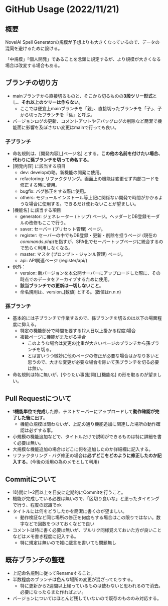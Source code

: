 # GitHub Usage (2022/11/21)

## 概要

NovelAI Spell Generatorの規模が予想よりも大きくなっているので、データの混同を避けるために設ける。

「中規模」「個人開発」であることを念頭に規定するが、より規模が大きくなる場合は改変する場合もある。

## ブランチの切り方

- mainブランチから直接切るものと、そこから切るものの**3段ツリー形式**とし、**それ以上のツリーは作らない**。
    - ここでは便宜上mainブランチを「親」、直接切ったブランチを「子」、子から切ったブランチを「孫」と呼ぶ。
- バージョンログの更新、コメントアウトやデバッグログの削除など簡潔で機能面に影響を及ぼさない変更はmainで行っても良い。

### 子ブランチ

- 命名規則は、[開発内容]_[ページ名] とする。**この他の名前を付けたい場合、代わりに孫ブランチを切って命名する**。
- [開発内容] に該当する項目
    - dev: developの略。新機能の開発に使用。
    - refactoring: リファクタリング。画面上の機能は変更せず内部コードを修正する時に使用。
    - bugfix: バグ修正をする際に使用。
    - others: モジュールインストール等上記に関係ない開発で時間がかかるような場合に使用する。できるだけ使わないことが望ましい。
- [機能名] に該当する項目
    - generator: ジェネレーター (トップ) ページ。ヘッダーとDB登録モーダルの改修もここで行う。
    - saver: セーバー (プリセット管理) ページ。
    - register: セーバーの中でもDB登録・更新・削除を担うページ (現在の*commands.php*)を指すが、SPA化でセーバートップページに統合するので恐らく利用しなくなる。
    - master: マスタ (プロンプト・ジャンル管理) ページ。
    - api: API関連ページ (register/api/)
- 例外：
    - version: 新バージョンを本公開サーバーにアップロードした際に、その時点でのデータをアーカイブするために使用。
    - **該当ブランチでの更新は一切しないこと**。
    - 命名規則は、version_[数値] とする。(数値はn.n.n)

### 孫ブランチ

- 基本的には子ブランチで作業するので、孫ブランチを切るのは以下の場面程度に抑える。
    - 特定の機能部分で時間を要する(2人日以上掛かる程度)場合
    - 複数ページに機能がまたがる場合
        - このような場合は変更の比重が大きいページのブランチから孫ブランチを切る。
        - とは言いつつ微妙に他のページの修正が必要な場合はかなり多いと思うので、大きな変更が必要な場合を除いて孫ブランチを切る必要は無い。
- 命名規則は特に無いが、[やりたい事(動詞)]_[機能名] の形を取るのが望ましい。

## Pull Requestについて

- **1機能単位で完成**した際、テストサーバーにアップロードして**動作確認が完了した後**に出す。
    - 機能の規模は問わないが、上記の通り機能追加に関連した場所の動作確認は必ずする事。
- 小規模の機能追加などで、タイトルだけで説明ができるものは特に詳細を書く必要は無い。
- 大規模な機能追加の場合はどこに何を追加したのか詳細欄に記入する。
- リファクタリング・バグ修正の場合は**必ずどこをどのように修正したのか記入する**。(今後の活用の為のメモとして利用)

## Commitについて

- 1時間に1~2回以上を目安に定期的にCommitを行うこと。
- 機能が完成している必要は無いので、「区切り良いな」と思ったタイミングで行う、程度の認識でok
- タイトルには何をどうしたかを簡潔に書くのが望ましい。
    - 動作検証など同じ場所の修正を何度もする場合はこの限りではない。数字などで回数をつけておくなどで良い
- コメントは特に書く必要は無いが、プルリク同様覚えておいた方が良いことなどはメモ書き程度に記入する。
    - 特に規定は無いので雑に戯言を書いても問題無し

## 既存ブランチの整理

- 上記命名規則に従ってRenameすること。
- 半数程度のブランチは色んな場所の変更が混ざってたりする。
    - 特に更新から2週間以上経っているものは使わないと思われるので消去。必要になったらまた作ればよい。
- バージョンについてはほとんど残していないので既存のもののみ対応する。